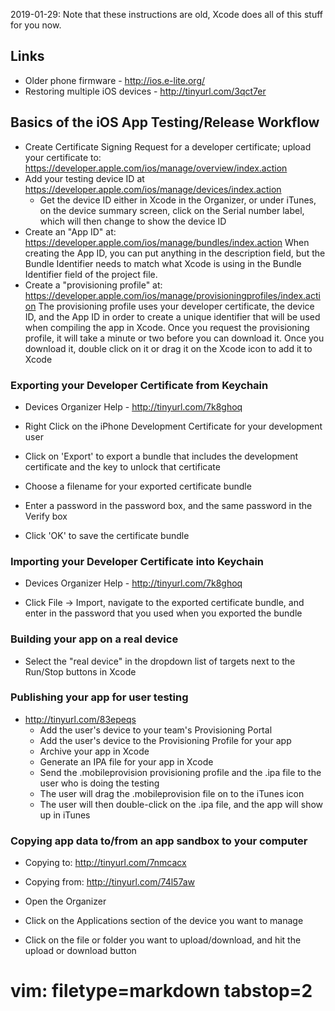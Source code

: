 2019-01-29: Note that these instructions are old, Xcode does all of this stuff
for you now.

## Links ##
- Older phone firmware - http://ios.e-lite.org/
- Restoring multiple iOS devices - http://tinyurl.com/3qct7er

## Basics of the iOS App Testing/Release Workflow ##
- Create Certificate Signing Request for a developer certificate; upload your
  certificate to: https://developer.apple.com/ios/manage/overview/index.action
- Add your testing device ID at
  https://developer.apple.com/ios/manage/devices/index.action
  - Get the device ID either in Xcode in the Organizer, or under iTunes, on
    the device summary screen, click on the Serial number label, which will
    then change to show the device ID
- Create an "App ID" at:
  https://developer.apple.com/ios/manage/bundles/index.action
  When creating the App ID, you can put anything in the description field, but
  the Bundle Identifier needs to match what Xcode is using in the Bundle
  Identifier field of the project file.
- Create a "provisioning profile" at: 
  https://developer.apple.com/ios/manage/provisioningprofiles/index.action
  The provisioning profile uses your developer certificate, the device ID, and
  the App ID in order to create a unique identifier that will be used when
  compiling the app in Xcode.  Once you request the provisioning profile, it
  will take a minute or two before you can download it.  Once you download it,
  double click on it or drag it on the Xcode icon to add it to Xcode

### Exporting your Developer Certificate from Keychain ###
- Devices Organizer Help - http://tinyurl.com/7k8ghoq

- Right Click on the iPhone Development Certificate for your development user
- Click on 'Export' to export a bundle that includes the development
  certificate and the key to unlock that certificate
- Choose a filename for your exported certificate bundle
- Enter a password in the password box, and the same password in the Verify
  box
- Click 'OK' to save the certificate bundle

### Importing your Developer Certificate into Keychain ###
- Devices Organizer Help - http://tinyurl.com/7k8ghoq

- Click File -> Import, navigate to the exported certificate bundle, and enter
  in the password that you used when you exported the bundle

### Building your app on a real device ###
- Select the "real device" in the dropdown list of targets next to the
  Run/Stop buttons in Xcode

### Publishing your app for user testing ###
- http://tinyurl.com/83epeqs
  - Add the user's device to your team's Provisioning Portal
  - Add the user's device to the Provisioning Profile for your app
  - Archive your app in Xcode
  - Generate an IPA file for your app in Xcode
  - Send the .mobileprovision provisioning profile and the .ipa file to the
    user who is doing the testing
  - The user will drag the .mobileprovision file on to the iTunes icon
  - The user will then double-click on the .ipa file, and the app will show up
    in iTunes

### Copying app data to/from an app sandbox to your computer ###
- Copying to: http://tinyurl.com/7nmcacx
- Copying from: http://tinyurl.com/74l57aw

- Open the Organizer
- Click on the Applications section of the device you want to manage
- Click on the file or folder you want to upload/download, and hit the upload
  or download button

# vim: filetype=markdown tabstop=2
